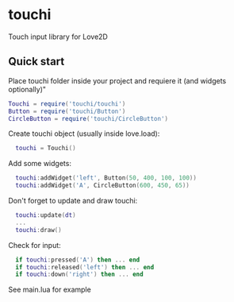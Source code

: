 # touchi
Touch input library for Love2D

## Quick start

Place touchi folder inside your project and requiere it (and widgets optionally)"

```lua
Touchi = require('touchi/touchi')
Button = require('touchi/Button')
CircleButton = require('touchi/CircleButton')
```
Create touchi object (usually inside love.load):
```lua
  touchi = Touchi()
```
Add some widgets:
```lua
  touchi:addWidget('left', Button(50, 400, 100, 100))
  touchi:addWidget('A', CircleButton(600, 450, 65))
```
Don't forget to update and draw touchi:
```lua
  touchi:update(dt)
  ...
  touchi:draw()
```

Check for input:
```lua
  if touchi:pressed('A') then ... end
  if touchi:released('left') then ... end
  if touchi:down('right') then ... end
```  
See main.lua for example
